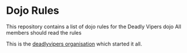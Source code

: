 Dojo Rules
==========

This repository contains a list of dojo rules for the Deadly Vipers dojo
All members should read the rules

This is the [deadlyvipers organisation](https://github.com/deadlyvipers) which started it all.
